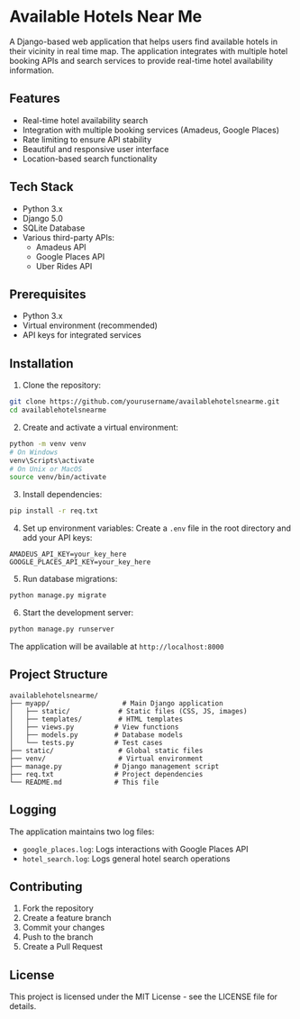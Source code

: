 # Available Hotels Near Me

A Django-based web application that helps users find available hotels in their vicinity in real time map. The application integrates with multiple hotel booking APIs and search services to provide real-time hotel availability information.

## Features

- Real-time hotel availability search
- Integration with multiple booking services (Amadeus, Google Places)
- Rate limiting to ensure API stability
- Beautiful and responsive user interface
- Location-based search functionality

## Tech Stack

- Python 3.x
- Django 5.0
- SQLite Database
- Various third-party APIs:
  - Amadeus API
  - Google Places API
  - Uber Rides API

## Prerequisites

- Python 3.x
- Virtual environment (recommended)
- API keys for integrated services

## Installation

1. Clone the repository:
```bash
git clone https://github.com/yourusername/availablehotelsnearme.git
cd availablehotelsnearme
```

2. Create and activate a virtual environment:
```bash
python -m venv venv
# On Windows
venv\Scripts\activate
# On Unix or MacOS
source venv/bin/activate
```

3. Install dependencies:
```bash
pip install -r req.txt
```

4. Set up environment variables:
Create a `.env` file in the root directory and add your API keys:
```
AMADEUS_API_KEY=your_key_here
GOOGLE_PLACES_API_KEY=your_key_here
```

5. Run database migrations:
```bash
python manage.py migrate
```

6. Start the development server:
```bash
python manage.py runserver
```

The application will be available at `http://localhost:8000`

## Project Structure

```
availablehotelsnearme/
├── myapp/                  # Main Django application
│   ├── static/            # Static files (CSS, JS, images)
│   ├── templates/         # HTML templates
│   ├── views.py          # View functions
│   ├── models.py         # Database models
│   └── tests.py          # Test cases
├── static/                # Global static files
├── venv/                  # Virtual environment
├── manage.py             # Django management script
├── req.txt               # Project dependencies
└── README.md             # This file
```

## Logging

The application maintains two log files:
- `google_places.log`: Logs interactions with Google Places API
- `hotel_search.log`: Logs general hotel search operations

## Contributing

1. Fork the repository
2. Create a feature branch
3. Commit your changes
4. Push to the branch
5. Create a Pull Request

## License

This project is licensed under the MIT License - see the LICENSE file for details. 